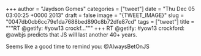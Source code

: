 
+++
author = "Jaydson Gomes"
categories = ["tweet"]
date = "Thu Dec 05 03:00:25 +0000 2013"
draft = false
image = "{TWEET_IMAGE}"
slug = "0047db0cb6cc79e1da7688bed890c8b72dfe87cd"
tags = ["tweet"]
title = """RT @getify: #yow13 crockf..."""
+++
RT @getify: #yow13 crockford: @awbjs predicts that JS will last another 40+ years.

Seems like a good time to remind you: @AlwaysBetOnJS
